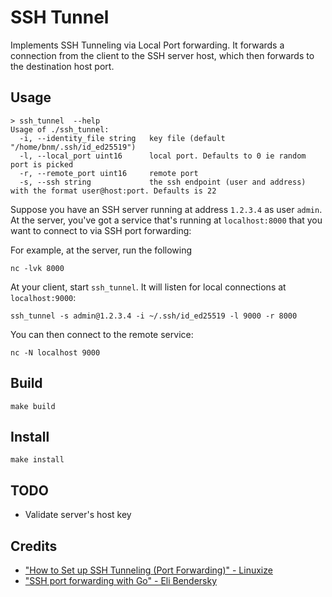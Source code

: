 # SSH Tunnel

Implements SSH Tunneling via Local Port forwarding. It forwards a connection
from the client to the SSH server host, which then forwards to the destination
host port.

## Usage

```
> ssh_tunnel  --help
Usage of ./ssh_tunnel:
  -i, --identity_file string   key file (default "/home/bnm/.ssh/id_ed25519")
  -l, --local_port uint16      local port. Defaults to 0 ie random port is picked
  -r, --remote_port uint16     remote port
  -s, --ssh string             the ssh endpoint (user and address) with the format user@host:port. Defaults is 22
```

Suppose you have an SSH server running at address `1.2.3.4` as user `admin`. At
the server, you've got a service that's running at `localhost:8000` that you
want to connect to via SSH port forwarding:

For example, at the server, run the following

```
nc -lvk 8000
```

At your client, start `ssh_tunnel`. It will listen for local connections at
`localhost:9000`:

```
ssh_tunnel -s admin@1.2.3.4 -i ~/.ssh/id_ed25519 -l 9000 -r 8000
```

You can then connect to the remote service:

```
nc -N localhost 9000
```

## Build

```
make build
```

## Install

```
make install
```

## TODO

- Validate server's host key

## Credits

- ["How to Set up SSH Tunneling (Port Forwarding)" - Linuxize](https://linuxize.com/post/how-to-setup-ssh-tunneling/)
- ["SSH port forwarding with Go" - Eli Bendersky](https://eli.thegreenplace.net/2022/ssh-port-forwarding-with-go/)
